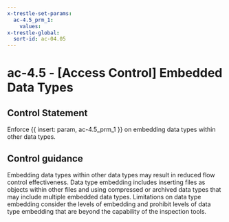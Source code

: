 ```yaml
---
x-trestle-set-params:
  ac-4.5_prm_1:
    values:
x-trestle-global:
  sort-id: ac-04.05
---
```


# ac-4.5 - \[Access Control\] Embedded Data Types

## Control Statement

Enforce {{ insert: param, ac-4.5_prm_1 }} on embedding data types within other data types.

## Control guidance

Embedding data types within other data types may result in reduced flow control effectiveness. Data type embedding includes inserting files as objects within other files and using compressed or archived data types that may include multiple embedded data types. Limitations on data type embedding consider the levels of embedding and prohibit levels of data type embedding that are beyond the capability of the inspection tools.
